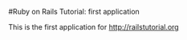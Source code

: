 #Ruby on Rails Tutorial: first application

This is the first application for http://railstutorial.org


